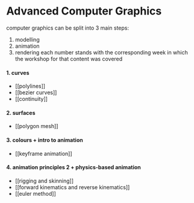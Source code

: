 # Advanced Computer Graphics

computer graphics can be split into 3 main steps:
1. modelling
2. animation
3. rendering
each number stands with the corresponding week in which the workshop for that content was covered
#### 1. curves
- [[polylines]]
- [[bezier curves]]
- [[continuity]]

#### 2. surfaces
- [[polygon mesh]]

#### 3. colours + intro to animation
- [[keyframe animation]]

#### 4. animation principles 2 + physics-based animation
- [[rigging and skinning]]
- [[forward kinematics and reverse kinematics]]
- [[euler method]]